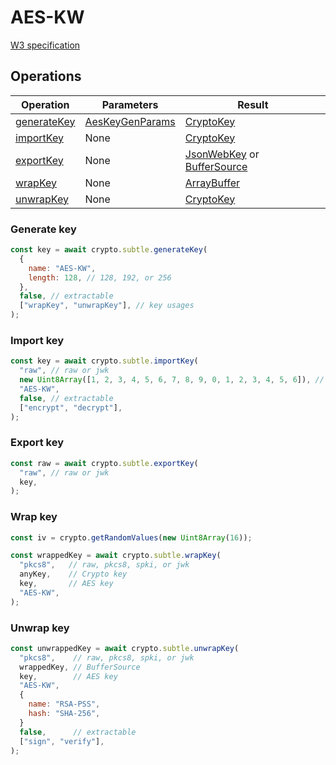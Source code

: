 # AES-KW

[W3 specification](https://www.w3.org/TR/WebCryptoAPI/#aes-kw)

## Operations

| Operation | Parameters | Result |
|-----------|------------|--------|
| [generateKey](#generate-key) | [AesKeyGenParams](https://www.w3.org/TR/WebCryptoAPI/#aes-keygen-params) | [CryptoKey](https://www.w3.org/TR/WebCryptoAPI/#dfn-CryptoKey) |
| [importKey](#import-key) | None | [CryptoKey](https://www.w3.org/TR/WebCryptoAPI/#dfn-CryptoKey) |
| [exportKey](#export-key) | None | [JsonWebKey](https://www.w3.org/TR/WebCryptoAPI/#JsonWebKey-dictionary) or [BufferSource](https://heycam.github.io/webidl/#common-BufferSource) |
| [wrapKey](#wrap-key) | None | [ArrayBuffer](https://www.w3.org/TR/WebCryptoAPI/#dfn-ArrayBuffer) |
| [unwrapKey](#unwrap-key) | None | [CryptoKey](https://www.w3.org/TR/WebCryptoAPI/#dfn-CryptoKey) |

### Generate key
```js
const key = await crypto.subtle.generateKey(
  {
    name: "AES-KW",
    length: 128, // 128, 192, or 256
  },
  false, // extractable
  ["wrapKey", "unwrapKey"], // key usages
);
```

### Import key
```js
const key = await crypto.subtle.importKey(
  "raw", // raw or jwk
  new Uint8Array([1, 2, 3, 4, 5, 6, 7, 8, 9, 0, 1, 2, 3, 4, 5, 6]), // raw data
  "AES-KW",
  false, // extractable
  ["encrypt", "decrypt"],
);
```

### Export key
```js
const raw = await crypto.subtle.exportKey(
  "raw", // raw or jwk
  key,
);
```

### Wrap key
```js
const iv = crypto.getRandomValues(new Uint8Array(16));

const wrappedKey = await crypto.subtle.wrapKey(
  "pkcs8",   // raw, pkcs8, spki, or jwk
  anyKey,    // Crypto key
  key,       // AES key
  "AES-KW",
);
```

### Unwrap key
```js
const unwrappedKey = await crypto.subtle.unwrapKey(
  "pkcs8",    // raw, pkcs8, spki, or jwk
  wrappedKey, // BufferSource
  key,        // AES key
  "AES-KW",
  {
    name: "RSA-PSS",
    hash: "SHA-256",
  }
  false,      // extractable
  ["sign", "verify"],
);
```
